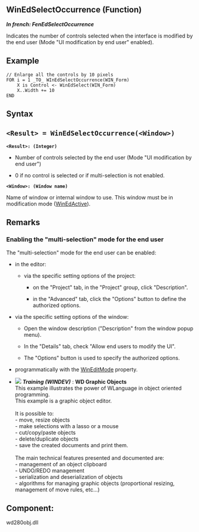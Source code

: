 


## WinEdSelectOccurrence (Function)

***In french: FenEdSelectOccurrence***



<a name="XUse"></a>
<a name="Use"></a>
<a name="description"></a>
Indicates the number of controls selected when the interface is modified by the end user (Mode "UI modification by end user" enabled). 
<a name="Example1"></a>
<a name="sample_code"></a>

## Example


```wl
// Enlarge all the controls by 10 pixels
FOR i = 1 _TO_ WInEdSelectOccurrence(WIN_Form)
	X is Control <- WinEdSelect(WIN_Form)
	X..Width += 10
END
```

<a name="XSYNTAX"></a>

## Syntax
<a name="SYNTAX1"></a>

`<Result> = WinEdSelectOccurrence(<Window>)`
---

**`<Result>: (Integer)`**



- Number of controls selected by the end user (Mode "UI modification by end user")

- 0 if no control is selected or if multi-selection is not enabled. 




**`<Window>: (Window name)`**

Name of window or internal window to use. This window must be in modification mode ([WinEdActive](../WDLang1/1000021843.md)). 



<a name="NOTE0"></a>
<a name="NOTE0_1"></a>

## Remarks


### Enabling the "multi-selection" mode for the end user
<a name="enabling_the_multiselection_mode_for_the_end_user_ELTPARAGRAPHE000037"></a>

The "multi-selection" mode for the end user can be enabled: 

- in the editor: 

	- via the specific setting options of the project: 

		- on the "Project" tab, in the "Project" group, click "Description". 

		- in the "Advanced" tab, click the "Options" button to define the authorized options. 




- via the specific setting options of the window: 

	- Open the window description ("Description" from the window popup menu).  

	- In the "Details" tab, check "Allow end users to modify the UI". 

	- The "Options" button is used to specify the authorized options. 

- programmatically with the [WinEditMode](../Proprietes/1000021824.md) property. 





- ![](https://doc.pcsoft.fr/en-US/images/image.awp?langid=3&name=WDGraphicObjects.gif) ***Training (WINDEV)*** : **WD Graphic Objects** <br>This example illustrates the power of WLanguage in object oriented programming.<br>This example is a graphic object editor.<br><br>It is possible to:<br>- move, resize objects<br>- make selections with a lasso or a mouse<br>- cut/copy/paste objects<br>- delete/duplicate objects<br>- save the created documents and print them.<br><br>The main technical features presented and documented are:<br>- management of an object clipboard<br>- UNDO/REDO management<br>- serialization and deserialization of objects<br>- algorithms for managing graphic objects (proportional resizing, management of move rules, etc...)

<a name="XComponent"></a>

## Component:
wd280obj.dll
